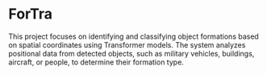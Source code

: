 # ForTra
This project focuses on identifying and classifying object formations based on spatial coordinates using Transformer models. The system analyzes positional data from detected objects, such as military vehicles, buildings, aircraft, or people, to determine their formation type.
